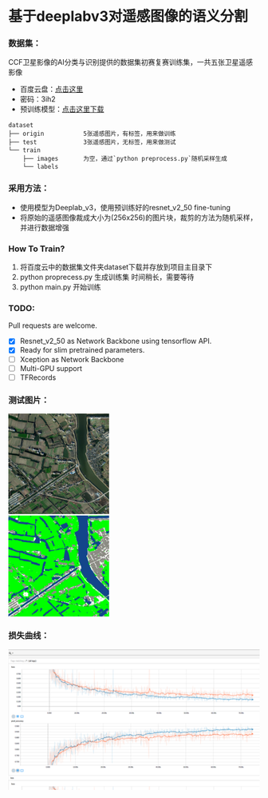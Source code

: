 # 基于deeplabv3对遥感图像的语义分割

### 数据集：
CCF卫星影像的AI分类与识别提供的数据集初赛复赛训练集，一共五张卫星遥感影像
* 百度云盘：[点击这里](https://pan.baidu.com/s/1LWBMklOr39yI7fYRQ185Og)  
* 密码：3ih2
* 预训练模型：[点击这里下载](http://download.tensorflow.org/models/resnet_v2_50_2017_04_14.tar.gz)  

```
dataset
├── origin           5张遥感图片，有标签，用来做训练
├── test             3张遥感图片，无标签，用来做测试
└── train
    ├── images       为空，通过`python preprocess.py`随机采样生成
    └── labels
```                    

### 采用方法：
* 使用模型为Deeplab_v3，使用预训练好的resnet_v2_50 fine-tuning
* 将原始的遥感图像裁成大小为(256x256)的图片块，裁剪的方法为随机采样，并进行数据增强
### How To Train?
1. 将百度云中的数据集文件夹dataset下载并存放到项目主目录下
2. python proprecess.py 生成训练集 时间稍长，需要等待
3. python main.py 开始训练
### TODO:  
Pull requests are welcome.  
- [x] Resnet_v2_50 as Network Backbone using tensorflow API.
- [x] Ready for slim pretrained parameters.
- [ ] Xception as Network Backbone
- [ ] Multi-GPU support
- [ ] TFRecords
### 测试图片：
<body>
<div display:inline><img src="/sample_image/test1.jpg" width="40%"/></div>
<div display:inline><img src="/sample_image/predict_color.png" width="40%"/><div/>
</body>

### 损失曲线：
<div align=center><img src="/sample_image/loss&acc.png"/></div>  



